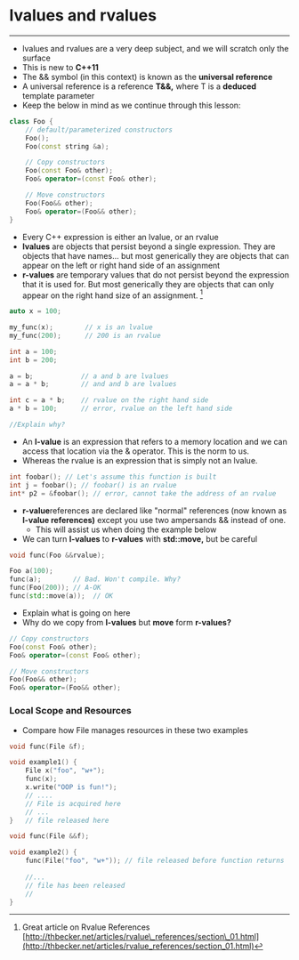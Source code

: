 # lvalues and rvalues

---

* lvalues and rvalues are a very deep subject, and we will scratch only the surface
* This is new to **C++11**
* The && symbol \(in this context\) is known as the **universal reference**
* A universal reference is a reference **T&&,** where T is a **deduced** template parameter
* Keep the below in mind as we continue through this lesson:

```cpp
class Foo {
    // default/parameterized constructors
    Foo();
    Foo(const string &a);

    // Copy constructors
    Foo(const Foo& other);
    Foo& operator=(const Foo& other);

    // Move constructors
    Foo(Foo&& other);
    Foo& operator=(Foo&& other);
}
```

* Every C++ expression is either an lvalue, or an rvalue
* **lvalues** are objects that persist beyond a single expression. They are objects that have names... but most generically they are objects that can appear on the left or right hand side of an assignment
* **r-values** are temporary values that do not persist beyond the expression that it is used for. But most generically they are objects that can only appear on the right hand size of an assignment. [^1]

```cpp
auto x = 100;

my_func(x);        // x is an lvalue
my_func(200);      // 200 is an rvalue

int a = 100;
int b = 200;

a = b;            // a and b are lvalues
a = a * b;        // and and b are lvalues

int c = a * b;    // rvalue on the right hand side
a * b = 100;      // error, rvalue on the left hand side

//Explain why?
```

* An **l-value** is an expression that refers to a memory location  and we can access that location via the & operator. This is the norm to us. 
* Whereas the rvalue is an expression that is simply not an lvalue. 

```cpp
int foobar(); // Let's assume this function is built
int j = foobar(); // foobar() is an rvalue
int* p2 = &foobar(); // error, cannot take the address of an rvalue
```

* **r-value**references are declared like "normal" references \(now known as **l-value references\)** except you use two ampersands && instead of one. 
  * This will assist us when doing the example below
* We can turn **l-values** to **r-values** with **std::move,** but be careful

```cpp
void func(Foo &&rvalue);

Foo a(100);
func(a);        // Bad. Won't compile. Why?
func(Foo(200)); // A-OK
func(std::move(a));  // OK
```

* Explain what is going on here
* Why do we copy from **l-values** but **move** form **r-values?**

```cpp
// Copy constructors
Foo(const Foo& other);
Foo& operator=(const Foo& other);

// Move constructors
Foo(Foo&& other);
Foo& operator=(Foo&& other);
```

### Local Scope and Resources

* Compare how File manages resources in these two examples

```cpp
void func(File &f);

void example1() {
    File x("foo", "w+");
    func(x);
    x.write("OOP is fun!");
    // ....
    // File is acquired here
    // ...
}   // file released here
```

```cpp
void func(File &&f);

void example2() {
    func(File("foo", "w+")); // file released before function returns
    
    //...
    // file has been released
    //
}
```

[^1]: Great article on Rvalue References [http://thbecker.net/articles/rvalue\_references/section\_01.html](http://thbecker.net/articles/rvalue_references/section_01.html)

